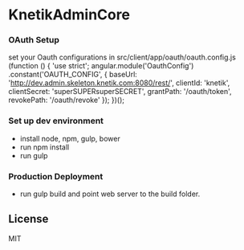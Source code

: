 # KnetikAdminCore

### OAuth Setup
set your Oauth configurations in src/client/app/oauth/oauth.config.js
(function () {
    'use strict';
    angular.module('OauthConfig')
        .constant('OAUTH_CONFIG', {
            baseUrl: 'http://dev.admin.skeleton.knetik.com:8080/rest/',
            clientId: 'knetik',
            clientSecret: 'superSUPERsuperSECRET',
            grantPath: '/oauth/token',
            revokePath: '/oauth/revoke'
        });
})();

### Set up dev environment
- install node, npm, gulp, bower
- run npm install
- run gulp


### Production Deployment
- run gulp build and point web server to the build folder.


## License

MIT
